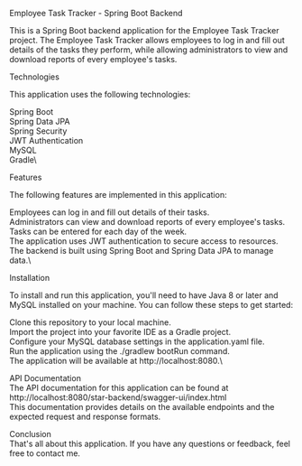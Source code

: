 Employee Task Tracker - Spring Boot Backend

This is a Spring Boot backend application for the Employee Task Tracker project. The Employee Task Tracker allows employees to log in and fill out details of the tasks they perform, while allowing administrators to view and download reports of every employee's tasks.

Technologies

This application uses the following technologies:

Spring Boot\
Spring Data JPA\
Spring Security\
JWT Authentication\
MySQL\
Gradle\

Features

The following features are implemented in this application:

Employees can log in and fill out details of their tasks.\
Administrators can view and download reports of every employee's tasks.\
Tasks can be entered for each day of the week.\
The application uses JWT authentication to secure access to resources.\
The backend is built using Spring Boot and Spring Data JPA to manage data.\

Installation

To install and run this application, you'll need to have Java 8 or later and MySQL installed on your machine. You can follow these steps to get started:

Clone this repository to your local machine.\
Import the project into your favorite IDE as a Gradle project.\
Configure your MySQL database settings in the application.yaml file.\
Run the application using the ./gradlew bootRun command.\
The application will be available at http://localhost:8080.\

API Documentation\
The API documentation for this application can be found at http://localhost:8080/star-backend/swagger-ui/index.html \
This documentation provides details on the available endpoints and the expected request and response formats.

Conclusion\
That's all about this application. If you have any questions or feedback, feel free to contact me.